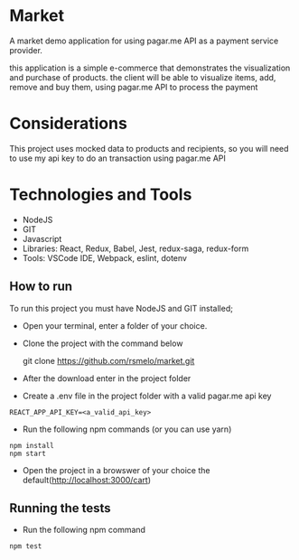# Market
A market demo application for using pagar.me API as a payment service provider.

this application is a simple e-commerce that demonstrates the visualization and purchase of products.
the client will be able to visualize items, add, remove and buy them, using pagar.me API to process the payment

# Considerations
This project uses mocked data to products and recipients, so you will need to use my api key to do an transaction using pagar.me API

# Technologies and Tools
* NodeJS
* GIT
* Javascript
* Libraries: React, Redux, Babel, Jest, redux-saga, redux-form
* Tools: VSCode IDE, Webpack, eslint, dotenv

## How to run
To run this project you must have NodeJS and GIT installed;
* Open your terminal, enter a folder of your choice.
* Clone the project with the command below

  git clone https://github.com/rsmelo/market.git

* After the download enter in the project folder
* Create a .env file in the project folder with a valid pagar.me api key

```
REACT_APP_API_KEY=<a_valid_api_key>
```
* Run the following npm commands (or you can use yarn)

```
npm install
npm start
```

* Open the project in a browswer of your choice
the default([http://localhost:3000/cart](http://localhost:3000))

## Running the tests
* Run the following npm command

```
npm test
```


